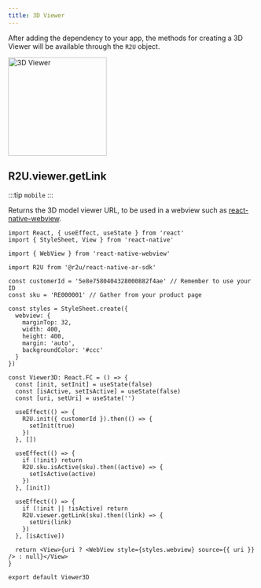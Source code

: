 ```yaml
---
title: 3D Viewer
---
```


After adding the dependency to your app, the methods for creating a 3D Viewer will be available through the `R2U` object.

<p float="left">
  <img src="https://sdk.r2u.io/documentation/react-native-viewer.png" alt="3D Viewer" title="3D Viewer" width="200"/>
</p>

## R2U.viewer.getLink

:::tip `mobile`
:::

Returns the 3D model viewer URL, to be used in a webview such as [react-native-webview](https://github.com/react-native-webview/react-native-webview).

```tsx
import React, { useEffect, useState } from 'react'
import { StyleSheet, View } from 'react-native'

import { WebView } from 'react-native-webview'

import R2U from '@r2u/react-native-ar-sdk'

const customerId = '5e8e7580404328000882f4ae' // Remember to use your ID
const sku = 'RE000001' // Gather from your product page

const styles = StyleSheet.create({
  webview: {
    marginTop: 32,
    width: 400,
    height: 400,
    margin: 'auto',
    backgroundColor: '#ccc'
  }
})

const Viewer3D: React.FC = () => {
  const [init, setInit] = useState(false)
  const [isActive, setIsActive] = useState(false)
  const [uri, setUri] = useState('')

  useEffect(() => {
    R2U.init({ customerId }).then(() => {
      setInit(true)
    })
  }, [])

  useEffect(() => {
    if (!init) return
    R2U.sku.isActive(sku).then((active) => {
      setIsActive(active)
    })
  }, [init])

  useEffect(() => {
    if (!init || !isActive) return
    R2U.viewer.getLink(sku).then((link) => {
      setUri(link)
    })
  }, [isActive])

  return <View>{uri ? <WebView style={styles.webview} source={{ uri }} /> : null}</View>
}

export default Viewer3D
```
